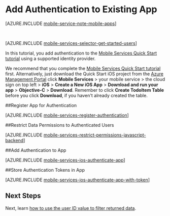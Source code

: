 <properties
	pageTitle="Add Authentication to Existing Azure Mobile Services App (iOS) | JavaScript Backend | Windows Azure"
	description="Learn how to use Mobile Services to authenticate users of your iOS app through a variety of identity providers, including Google, Facebook, Twitter, and Microsoft."
	services="mobile-services"
	documentationCenter="ios"
	authors="krisragh"
	manager="dwrede"
	editor=""/>

<tags
	ms.service="mobile-services"
	ms.date="10/01/2015"
	wacn.date=""/>

# Add Authentication to Existing App

[AZURE.INCLUDE [mobile-service-note-mobile-apps](../includes/mobile-services-note-mobile-apps.md)]

&nbsp;


[AZURE.INCLUDE [mobile-services-selector-get-started-users](../includes/mobile-services-selector-get-started-users.md)]

In this tutorial, you add authentication to the [Mobile Services Quick Start tutorial] using a supported identity provider.

We recommend that you complete the [Mobile Services Quick Start tutorial] first. Alternatively, just download the Quick Start iOS project from the [Azure Management Portal] click  **Mobile Services** > your mobile service > the cloud sign on top left > **iOS** > **Create a New iOS App** > **Download and run your app** > **Objective-C** > **Download**. Remember to click **Create TodoItem Table** before you click **Download**, if you haven't already created the table.

##<a name="register"></a>Register App for Authentication

[AZURE.INCLUDE [mobile-services-register-authentication](../includes/mobile-services-register-authentication.md)]

##<a name="permissions"></a>Restrict Data Permissions to Authenticated Users

[AZURE.INCLUDE [mobile-services-restrict-permissions-javascript-backend](../includes/mobile-services-restrict-permissions-javascript-backend.md)]

##<a name="add-authentication"></a>Add Authentication to App

[AZURE.INCLUDE [mobile-services-ios-authenticate-app](../includes/mobile-services-ios-authenticate-app.md)]

##<a name="store-authentication"></a>Store Authentication Tokens in App

[AZURE.INCLUDE [mobile-services-ios-authenticate-app-with-token](../includes/mobile-services-ios-authenticate-app-with-token.md)]

## <a name="next-steps"></a>Next Steps

Next, learn [how to use the user ID value to filter returned data](/documentation/articles/mobile-services-javascript-backend-service-side-authorization).

<!-- Anchors. -->
[Register your app for authentication and configure Mobile Services]: #register
[Restrict table permissions to authenticated users]: #permissions
[Add authentication to the app]: #add-authentication
[Next Steps]:#next-steps
[Storing authentication tokens in your app]:#store-authentication

<!-- Images. -->




[4]: ./media/mobile-services-ios-get-started-users/mobile-services-selection.png
[5]: ./media/mobile-services-ios-get-started-users/mobile-service-uri.png







[13]: ./media/mobile-services-ios-get-started-users/mobile-identity-tab.png
[14]: ./media/mobile-services-ios-get-started-users/mobile-portal-data-tables.png
[15]: ./media/mobile-services-ios-get-started-users/mobile-portal-change-table-perms.png


<!-- URLs. -->
[Service-side authorization of Mobile Services users]: mobile-services-javascript-backend-service-side-authorization.md
[Submit an app page]: http://go.microsoft.com/fwlink/p/?LinkID=266582
[My Applications]: http://go.microsoft.com/fwlink/p/?LinkId=262039
[Live SDK for Windows]: http://go.microsoft.com/fwlink/p/?LinkId=262253
[Single sign-on for Windows Store apps by using Live Connect]: /documentation/articles/mobile-services-dotnet-how-to-use-client-library#authentication
[Mobile Services Quick Start tutorial]: /documentation/articles/mobile-services-ios-get-started
[Get started with data]: /documentation/articles/mobile-services-javascript-backend-windows-store-dotnet-get-started-with-data-ios
[Get started with authentication]: /documentation/articles/mobile-services-ios-get-started-users
[Get started with push notifications]: /documentation/articles/mobile-services-javascript-backend-windows-store-dotnet-get-started-with-push-ios
[Authorize users with scripts]: /documentation/articles/mobile-services-javascript-backend-service-side-authorization

[Azure Management Portal]: https://manage.windowsazure.cn/
